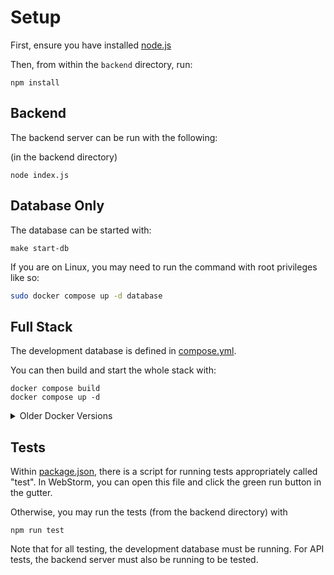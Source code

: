 # Setup

First, ensure you have installed [node.js](https://nodejs.org/en/download/package-manager/current)

Then, from within the `backend` directory, run:

```shell 
npm install
```

## Backend

The backend server can be run with the following:

(in the backend directory)
```shell 
node index.js
```

## Database Only

The database can be started with:
```shell 
make start-db
```

If you are on Linux, you may need to run the command with root privileges like so:
```bash 
sudo docker compose up -d database
```

## Full Stack 

The development database is defined in [compose.yml](../compose.yml).

You can then build and start the whole stack with:
```shell 
docker compose build
docker compose up -d
```
<details>
    <summary>Older Docker Versions</summary>

```shell 
docker-compose build
docker-compose up -d
```
</details>

## Tests

Within [package.json](./package.json), there is a script for running tests appropriately called "test". In WebStorm, you can open this file and click the green run button in the gutter. 

Otherwise, you may run the tests (from the backend directory) with 
```shell 
npm run test
```

Note that for all testing, the development database must be running. For API tests, the backend server must also be running to be tested. 
